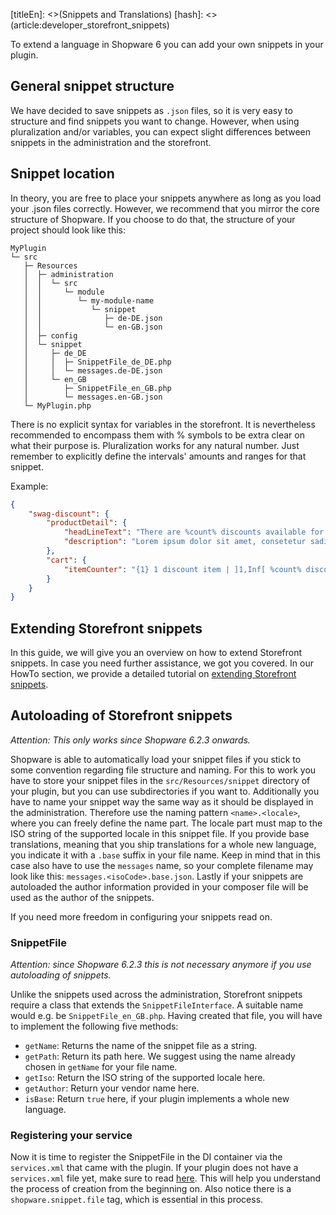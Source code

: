 [titleEn]: <>(Snippets and Translations)
[hash]: <>(article:developer_storefront_snippets)

To extend a language in Shopware 6 you can add your own snippets in your plugin.

## General snippet structure

We have decided to save snippets as `.json` files, so it is very easy to structure and find snippets you want to change. 
However, when using pluralization and/or variables, you can expect slight differences between snippets 
in the administration and the storefront.

## Snippet location

In theory, you are free to place your snippets anywhere as long as you load your .json files correctly. 
However, we recommend that you mirror the core structure of Shopware. If you choose to do that, 
the structure of your project should look like this:

```
MyPlugin
└─ src
   ├─ Resources
   │  ├─ administration
   │  │  └─ src
   │  │     └─ module
   │  │        └─ my-module-name
   │  │           └─ snippet
   │  │              ├─ de-DE.json
   │  │              └─ en-GB.json
   │  ├─ config
   │  └─ snippet
   │     ├─ de_DE
   │     │  ├─ SnippetFile_de_DE.php
   │     │  └─ messages.de-DE.json
   │     └─ en_GB
   │        ├─ SnippetFile_en_GB.php
   │        └─ messages.en-GB.json
   └─ MyPlugin.php
```

There is no explicit syntax for variables in the storefront. It is nevertheless recommended to encompass them 
with % symbols to be extra clear on what their purpose is. Pluralization works for any natural number. 
Just remember to explicitly define the intervals' amounts and ranges for that snippet.

Example:
```json
{
    "swag-discount": {
        "productDetail": {
            "headLineText": "There are %count% discounts available for %product%:",
            "description": "Lorem ipsum dolor sit amet, consetetur sadipscing elitr, sed diam ..."
        },
        "cart": {
            "itemCounter": "{1} 1 discount item | ]1,Inf[ %count% discount items",
        }
    }
}
```

## Extending Storefront snippets

In this guide, we will give you an overview on how to extend Storefront snippets. In case you need further assistance,
we got you covered. In our HowTo section, we provide a detailed tutorial on 
[extending Storefront snippets](./../../50-how-to/245-adding-snippets.md).

## Autoloading of Storefront snippets

*Attention: This only works since Shopware 6.2.3 onwards.*

Shopware is able to automatically load your snippet files if you stick to some convention regarding file structure and naming.
For this to work you have to store your snippet files in the `src/Resources/snippet` directory of your plugin, but you can use subdirectories if you want to.
Additionally you have to name your snippet way the same way as it should be displayed in the administration. Therefore use the naming pattern `<name>.<locale>`, where you can freely define the name part. 
The locale part must map to the ISO string of the supported locale in this snippet file.
If you provide base translations, meaning that you ship translations for a whole new language, you indicate it with a `.base` suffix in your file name.
Keep in mind that in this case also have to use the `messages` name, so your complete filename may look like this: `messages.<isoCode>.base.json`.
Lastly if your snippets are autoloaded the author information provided in your composer file will be used as the author of the snippets.

If you need more freedom in configuring your snippets read on.

### SnippetFile

*Attention: since Shopware 6.2.3 this is not necessary anymore if you use autoloading of snippets.*

Unlike the snippets used across the administration, Storefront snippets require a class that extends the 
`SnippetFileInterface`. A suitable name would e.g. be `SnippetFile_en_GB.php`. Having created that file, 
you will have to implement the following five methods:

- `getName`: Returns the name of the snippet file as a string. 
- `getPath`: Return its path here. We suggest using the name already chosen in `getName` for your file name.
- `getIso`: Return the ISO string of the supported locale here.  
- `getAuthor`: Return your vendor name here.
- `isBase`: Return `true` here, if your plugin implements a whole new language.

### Registering your service

Now it is time to register the SnippetFile in the DI container via the `services.xml` that came with the plugin.
If your plugin does not have a `services.xml` file yet, make sure to read 
[here](./../40-services-subscriber.md). This will help you understand the 
process of creation from the beginning on. Also notice there is a `shopware.snippet.file` tag, 
which is essential in this process.
